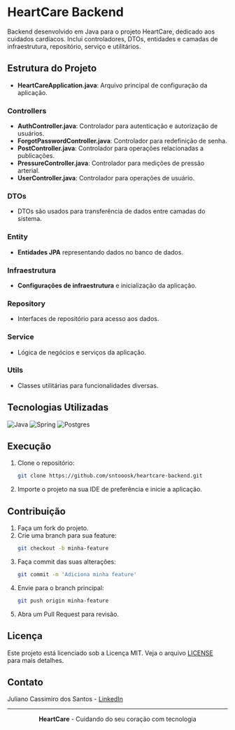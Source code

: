 


# HeartCare Backend

Backend desenvolvido em Java para o projeto HeartCare, dedicado aos cuidados cardíacos. Inclui controladores, DTOs, entidades e camadas de infraestrutura, repositório, serviço e utilitários.

## Estrutura do Projeto

- **HeartCareApplication.java**: Arquivo principal de configuração da aplicação.
  
### Controllers

- **AuthController.java**: Controlador para autenticação e autorização de usuários.
- **ForgotPasswordController.java**: Controlador para redefinição de senha.
- **PostController.java**: Controlador para operações relacionadas a publicações.
- **PressureController.java**: Controlador para medições de pressão arterial.
- **UserController.java**: Controlador para operações de usuário.

### DTOs

- DTOs são usados para transferência de dados entre camadas do sistema.

### Entity

- **Entidades JPA** representando dados no banco de dados.

### Infraestrutura

- **Configurações de infraestrutura** e inicialização da aplicação.

### Repository

- Interfaces de repositório para acesso aos dados.

### Service

- Lógica de negócios e serviços da aplicação.

### Utils

- Classes utilitárias para funcionalidades diversas.

## Tecnologias Utilizadas

![Java](https://img.shields.io/badge/java-%23ED8B00.svg?style=for-the-badge&logo=openjdk&logoColor=white)
![Spring](https://img.shields.io/badge/spring-%236DB33F.svg?style=for-the-badge&logo=spring&logoColor=white)
![Postgres](https://img.shields.io/badge/postgres-%23316192.svg?style=for-the-badge&logo=postgresql&logoColor=white)


## Execução

1. Clone o repositório:
    ```bash
    git clone https://github.com/sntooosk/heartcare-backend.git
    ```

2. Importe o projeto na sua IDE de preferência e inicie a aplicação.

## Contribuição

1. Faça um fork do projeto.
2. Crie uma branch para sua feature:
    ```bash
    git checkout -b minha-feature
    ```
3. Faça commit das suas alterações:
    ```bash
    git commit -m 'Adiciona minha feature'
    ```
4. Envie para o branch principal:
    ```bash
    git push origin minha-feature
    ```
5. Abra um Pull Request para revisão.

## Licença

Este projeto está licenciado sob a Licença MIT. Veja o arquivo [LICENSE](LICENSE) para mais detalhes.

## Contato

Juliano Cassimiro dos Santos - [LinkedIn](https://www.linkedin.com/in/sntooosk)

---

<div align="center">
  <strong>HeartCare</strong> - Cuidando do seu coração com tecnologia
</div>